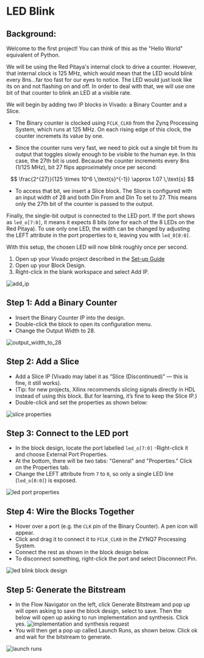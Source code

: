 # LED Blink

## Background:

Welcome to the first project! You can think of this as the "Hello World" equivalent of Python.

We will be using the Red Pitaya's internal clock to drive a counter. However, that internal clock is 125 MHz, which would mean that the LED would blink every 8ns...far too fast for our eyes to notice. The LED would just look like its on and not flashing on and off. In order to deal with that, we will use one bit of that counter to blink an LED at a visible rate. 

We will begin by adding two IP blocks in Vivado: a Binary Counter and a Slice.

- The Binary counter is clocked using `FCLK_CLK0` from the Zynq Processing System, which runs at 125 MHz. On each rising edge of this clock, the counter incremets its value by one. 

- Since the counter runs very fast, we need to pick out a single bit from its output that toggles slowly enough to be visible to the human eye. In this case, the 27th bit is used. Because the counter increments every 8ns (1/125 MHz), bit 27 flips approximately once per second:

$$
  \frac{2^{27}}{125 \times 10^6 \,\text{s}^{-1}} \approx 1.07 \,\text{s}
$$  

- To access that bit, we insert a Slice block. The Slice is configured with an input width of 28 and both Din From and Din To set to 27. This means only the 27th bit of the counter is passed to the output. 

Finally, the single-bit output is connected to the LED port. If the port shows as `led_o[7:0]`, it means it expects 8 bits (one for each of the 8 LEDs on the Red Pitaya). To use only one LED, the width can be changed by adjusting the LEFT attribute in the port properties to `0`, leaving you with `led_0[0:0]`.

With this setup, the chosen LED will now blink roughly once per second.

1. Open up your Vivado project described in the [Set-up Guide](/introduction/setup_guide.md)
2. Open up your Block Design. 
3. Right-click in the blank workspace and select Add IP.

![add_ip](/images/led_blink/add_IP.png)

## Step 1: Add a Binary Counter

- Insert the Binary Counter IP into the design.
- Double-click the block to open its configuration menu.
- Change the Output Width to 28.

![output_width_to_28](/images/led_blink/change_output_width_of_binary_counter.png)

## Step 2: Add a Slice

- Add a Slice IP (Vivado may label it as “Slice (Discontinued)” — this is fine, it still works).
- (Tip: for new projects, Xilinx recommends slicing signals directly in HDL instead of using this block. But for learning, it’s fine to keep the Slice IP.)
- Double-click and set the properties as shown below:

![slice properties](/images/led_blink/slice_properties.png)

## Step 3: Connect to the LED port

- In the block design, locate the port labelled `led_o[7:0]`
-Right-click it and choose External Port Properties.
- At the bottom, there will be two tabs: "General" and "Properties." Click on the Properties tab. 
- Change the LEFT attribute from `7` to `0`, so only a single LED line (`led_o[0:0]`) is exposed.

![led port properties](/images/led_blink/led_port_properties.png)

## Step 4: Wire the Blocks Together

- Hover over a port (e.g. the `CLK` pin of the Binary Counter). A pen icon will appear.
- Click and drag it to connect it to `FCLK_CLK0` in the ZYNQ7 Processing System.
- Connect the rest as shown in the block design below.
- To disconnect something, right-click the port and select Disconnect Pin.

![led blink block design](/images/led_blink/led_blink_bd.png)

## Step 5: Generate the Bitstream

- In the Flow Navigator on the left, click Generate Bitstream and pop up will open asking to save the block design, select to save. Then the below will open up asking to run implementation and synthesis. Click yes. 
![implementation and synthesis request](/images/led_blink/implementation_synthesis_run_request.png)
- You will then get a pop up called Launch Runs, as shown below. Click ok and wait for the bitstream to generate. 

![launch runs](/images/led_blink/launch_runs.png)

